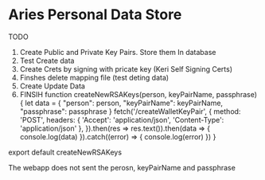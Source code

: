 # Aries Personal Data Store

TODO 
1. Create Public and Private Key Pairs. Store them In database 
2. Test Create data
3. Create Crets by signing with pricate key (Keri Self Signing Certs)
3. Finshes delete mapping file (test deting data)
4. Create Update Data
5. FINSIH function createNewRSAKeys(person, keyPairName, passphrase) {
    let data = {
        "person": person,
        "keyPairName": keyPairName, 
        "passphrase": passphrase
    }
    fetch('/createWalletKeyPair', {
        method: 'POST',
        headers: {
            'Accept': 'application/json',
            'Content-Type': 'application/json'
        },
    }).then(res => res.text()).then(data => {
        console.log(data)
    }).catch((error) => {
        console.log(error)
    })
}

export default  createNewRSAKeys

The webapp does not sent the perosn, keyPairName and passphrase